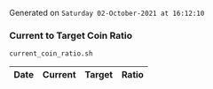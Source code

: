 Generated on `Saturday 02-October-2021 at 16:12:10`

### Current to Target Coin Ratio
`current_coin_ratio.sh`

Date|Current|Target|Ratio
---|---|---|---
